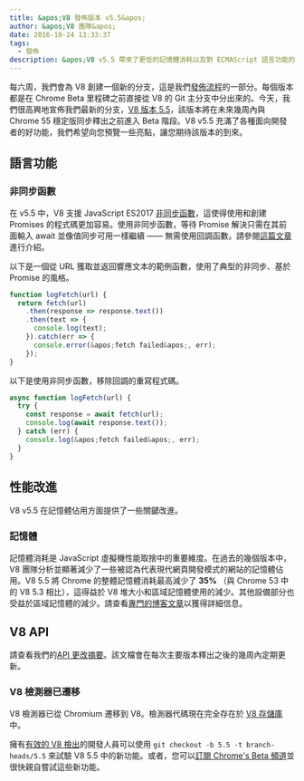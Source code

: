 ```yaml
---
title: &apos;V8 發佈版本 v5.5&apos;
author: &apos;V8 團隊&apos;
date: 2016-10-24 13:33:37
tags:
  - 發佈
description: &apos;V8 v5.5 帶來了更低的記憶體消耗以及對 ECMAScript 語言功能的更高支援。&apos;
---
```

每六周，我們會為 V8 創建一個新的分支，這是我們[發佈流程](/docs/release-process)的一部分。每個版本都是在 Chrome Beta 里程碑之前直接從 V8 的 Git 主分支中分出來的。今天，我們很高興地宣佈我們最新的分支，[V8 版本 5.5](https://chromium.googlesource.com/v8/v8.git/+log/branch-heads/5.5)，該版本將在未來幾周內與 Chrome 55 穩定版同步釋出之前進入 Beta 階段。V8 v5.5 充滿了各種面向開發者的好功能，我們希望向您預覽一些亮點，讓您期待該版本的到來。

<!--truncate-->
## 語言功能

### 非同步函數

在 v5.5 中，V8 支援 JavaScript ES2017 [非同步函數](https://developers.google.com/web/fundamentals/getting-started/primers/async-functions)，這使得使用和創建 Promises 的程式碼更加容易。使用非同步函數，等待 Promise 解決只需在其前面輸入 await 並像值同步可用一樣繼續 —— 無需使用回調函數。請參閱[這篇文章](https://developers.google.com/web/fundamentals/getting-started/primers/async-functions)進行介紹。

以下是一個從 URL 獲取並返回響應文本的範例函數，使用了典型的非同步、基於 Promise 的風格。

```js
function logFetch(url) {
  return fetch(url)
    .then(response => response.text())
    .then(text => {
      console.log(text);
    }).catch(err => {
      console.error(&apos;fetch failed&apos;, err);
    });
}
```

以下是使用非同步函數，移除回調的重寫程式碼。

```js
async function logFetch(url) {
  try {
    const response = await fetch(url);
    console.log(await response.text());
  } catch (err) {
    console.log(&apos;fetch failed&apos;, err);
  }
}
```

## 性能改進

V8 v5.5 在記憶體佔用方面提供了一些關鍵改進。

### 記憶體

記憶體消耗是 JavaScript 虛擬機性能取捨中的重要維度。在過去的幾個版本中，V8 團隊分析並顯著減少了一些被認為代表現代網頁開發模式的網站的記憶體佔用。V8 5.5 將 Chrome 的整體記憶體消耗最高減少了 **35%** （與 Chrome 53 中的 V8 5.3 相比），這得益於 V8 堆大小和區域記憶體使用的減少。其他設備部分也受益於區域記憶體的減少。請查看[專門的博客文章](/blog/optimizing-v8-memory)以獲得詳細信息。

## V8 API

請查看我們的[API 更改摘要](https://docs.google.com/document/d/1g8JFi8T_oAE_7uAri7Njtig7fKaPDfotU6huOa1alds/edit)。該文檔會在每次主要版本釋出之後的幾周內定期更新。

### V8 檢測器已遷移

V8 檢測器已從 Chromium 遷移到 V8。檢測器代碼現在完全存在於 [V8 存儲庫](https://chromium.googlesource.com/v8/v8/+/master/src/inspector/)中。

擁有[有效的 V8 檢出](/docs/source-code#using-git)的開發人員可以使用 `git checkout -b 5.5 -t branch-heads/5.5` 來試驗 V8 5.5 中的新功能。或者，您可以[訂閱 Chrome&apos;s Beta 頻道](https://www.google.com/chrome/browser/beta.html)並很快親自嘗試這些新功能。
